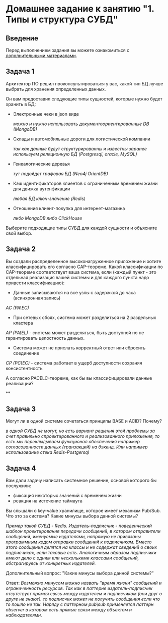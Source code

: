 # Домашнее задание к занятию "1. Типы и структура СУБД"

## Введение

Перед выполнением задания вы можете ознакомиться с 
[дополнительными материалами](https://github.com/netology-code/virt-homeworks/tree/virt-11/additional).

## Задача 1

Архитектор ПО решил проконсультироваться у вас, какой тип БД 
лучше выбрать для хранения определенных данных.

Он вам предоставил следующие типы сущностей, которые нужно будет хранить в БД:

- Электронные чеки в json виде

   *можно и нужно использовать документоориентированные DB (MongoDB)*

- Склады и автомобильные дороги для логистической компании

   *так как данные будут структурированны и известны заранее используем реляционную БД (Postgresql, oracle, MySQL)*
- Генеалогические деревья

   *тут подойдет графовая БД (Neo4j OrientDB)*
- Кэш идентификаторов клиентов с ограниченным временем жизни для движка аутенфикации

   *любая БД ключ-значение (Redis)*
- Отношения клиент-покупка для интернет-магазина

  *либо MongoDB либо ClickHouse*

Выберите подходящие типы СУБД для каждой сущности и объясните свой выбор.

## Задача 2

Вы создали распределенное высоконагруженное приложение и хотите классифицировать его согласно 
CAP-теореме. Какой классификации по CAP-теореме соответствует ваша система, если 
(каждый пункт - это отдельная реализация вашей системы и для каждого пункта надо привести классификацию):

- Данные записываются на все узлы с задержкой до часа (асинхронная запись)

*AC (PA\EC)*

- При сетевых сбоях, система может разделиться на 2 раздельных кластера

*AP (PA\EL)* - система может разделяться, быть доступной но не гарантировать целостность данных.

- Система может не прислать корректный ответ или сбросить соединение

*CP (PC\EC)* - система работает в ущерб доступности сохраняя консистентность

А согласно PACELC-теореме, как бы вы классифицировали данные реализации?

**

## Задача 3

Могут ли в одной системе сочетаться принципы BASE и ACID? Почему?

*в одной СУБД не могут, но есть вариант решения этой проблемы за счет правильно спроектированного и реализованного приложения, то есть мы переклыдываем функционал обеспечения например согласованности данных (транзакций) на бэкенд. Или например использование стека Redis-Postgersql*

## Задача 4

Вам дали задачу написать системное решение, основой которого бы послужили:

- фиксация некоторых значений с временем жизни
- реакция на истечение таймаута

Вы слышали о key-value хранилище, которое имеет механизм Pub/Sub. 
Что это за система? Какие минусы выбора данной системы?

*Пример такой СУБД - Redis. Издатель-подписчик - поведенческий шаблон проектирования передачи сообщений, в котором отправители сообщений, именуемые издателями, напрямую не привязаны программным кодом отправки сообщений к подписчикам. Вместо этого сообщения делятся на классы и не содержат сведений о своих подписчиках, если таковые есть. Аналогичным образом подписчики имеют дело с одним или несколькими классами сообщений, абстрагируясь от конкретных издателей.*

Дополнительный вопрос: "Какие минусы выбора данной системы?"

Ответ: *Возможно минусом можно назвать "время жизни" сообщений и ограниченность ресурсов. Так как в паттерне издатель-подписчик отсутствует прямая связь между издателем и подписчиком (они друг о друге не знают). то подписчик может не получить сообщения если что то пошло не так. Наряду с паттерном pub\sub применяется паттерн observer в котором есть прямые связи между объектом и наблюдателями.*